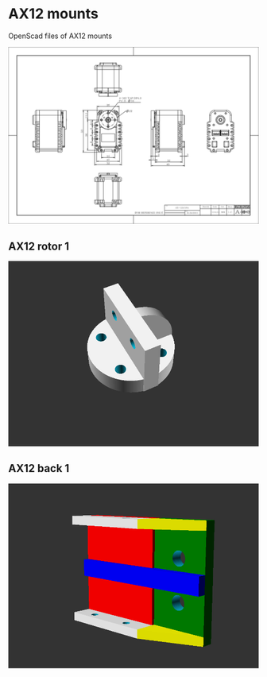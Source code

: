 # AX12 mounts

OpenScad files of AX12 mounts

![AX-12A.png](images/AX-12A.png)

## AX12 rotor 1

![AX12_rotor_1.PNG](images/AX12_rotor_1.PNG)


## AX12 back 1

![AX12_back_1.PNG](images/AX12_back_1.PNG)
